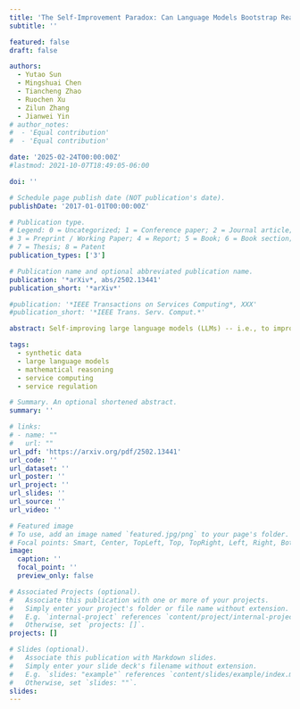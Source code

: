```yaml
---
title: 'The Self-Improvement Paradox: Can Language Models Bootstrap Reasoning Capabilities without External Scaffolding?'
subtitle: ''

featured: false
draft: false

authors:
  - Yutao Sun
  - Mingshuai Chen
  - Tiancheng Zhao
  - Ruochen Xu
  - Zilun Zhang
  - Jianwei Yin
# author_notes:
#  - 'Equal contribution'
#  - 'Equal contribution'

date: '2025-02-24T00:00:00Z'
#lastmod: 2021-10-07T18:49:05-06:00

doi: ''

# Schedule page publish date (NOT publication's date).
publishDate: '2017-01-01T00:00:00Z'

# Publication type.
# Legend: 0 = Uncategorized; 1 = Conference paper; 2 = Journal article;
# 3 = Preprint / Working Paper; 4 = Report; 5 = Book; 6 = Book section;
# 7 = Thesis; 8 = Patent
publication_types: ['3']

# Publication name and optional abbreviated publication name.
publication: '*arXiv*, abs/2502.13441'
publication_short: '*arXiv*'

#publication: '*IEEE Transactions on Services Computing*, XXX'
#publication_short: '*IEEE Trans. Serv. Comput.*'

abstract: Self-improving large language models (LLMs) -- i.e., to improve the performance of an LLM by fine-tuning it with synthetic data generated by itself -- is a promising way to advance the capabilities of LLMs while avoiding extensive supervision. Existing approaches to self-improvement often rely on external supervision signals in the form of seed data and/or assistance from third-party models. This paper presents <span style="font-variant:small-caps;">Crescent</span> -- a simple yet effective framework for generating high-quality synthetic question-answer data in a fully autonomous manner. <span style="font-variant:small-caps;">Crescent</span> first elicits the LLM to generate raw questions via a bait prompt, then diversifies these questions leveraging a rejection sampling-based self-deduplication, and finally feeds the questions to the LLM and collects the corresponding answers by means of majority voting. We show that <span style="font-variant:small-caps;">Crescent</span> sheds light on the potential of true self-improvement with zero external supervision signals for math reasoning; in particular, <span style="font-variant:small-caps;">Crescent</span>-generated question-answer pairs suffice to (i) improve the reasoning capabilities of an LLM while preserving its general performance (especially in the 0-shot setting); and (ii) distil LLM knowledge to weaker models more effectively than existing methods based on seed-dataset augmentation.

tags:
  - synthetic data
  - large language models
  - mathematical reasoning
  - service computing
  - service regulation

# Summary. An optional shortened abstract.
summary: ''

# links:
# - name: ""
#   url: ""
url_pdf: 'https://arxiv.org/pdf/2502.13441'
url_code: ''
url_dataset: ''
url_poster: ''
url_project: ''
url_slides: ''
url_source: ''
url_video: ''

# Featured image
# To use, add an image named `featured.jpg/png` to your page's folder.
# Focal points: Smart, Center, TopLeft, Top, TopRight, Left, Right, BottomLeft, Bottom, BottomRight.
image:
  caption: ''
  focal_point: ''
  preview_only: false

# Associated Projects (optional).
#   Associate this publication with one or more of your projects.
#   Simply enter your project's folder or file name without extension.
#   E.g. `internal-project` references `content/project/internal-project/index.md`.
#   Otherwise, set `projects: []`.
projects: []

# Slides (optional).
#   Associate this publication with Markdown slides.
#   Simply enter your slide deck's filename without extension.
#   E.g. `slides: "example"` references `content/slides/example/index.md`.
#   Otherwise, set `slides: ""`.
slides:
---
```

<!-- {{% callout note %}}
Click the _Cite_ button above to demo the feature to enable visitors to import publication metadata into their reference management software.
{{% /callout %}} -->
